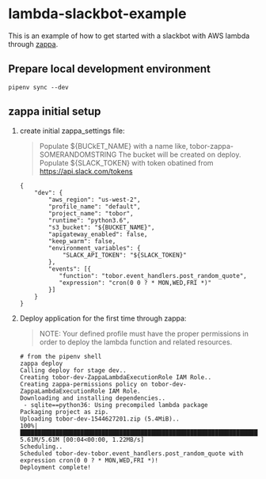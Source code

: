 # lambda-slackbot-example

This is an example of how to get started with a slackbot with AWS lambda through [zappa](https://github.com/Miserlou/Zappa).

## Prepare local development environment

```
pipenv sync --dev
```

## zappa initial setup

1. create initial zappa_settings file:

    > Populate ${BUCkET_NAME} with a name like, tobor-zappa-SOMERANDOMSTRING 
    > The bucket will be created on deploy.
    > Populate ${SLACK_TOKEN} with token obatined from https://api.slack.com/tokens

    ```
    {
        "dev": {
            "aws_region": "us-west-2",
            "profile_name": "default",
            "project_name": "tobor",
            "runtime": "python3.6",
            "s3_bucket": "${BUCKET_NAME}",
            "apigateway_enabled": false,
            "keep_warm": false,
            "environment_variables": {
                "SLACK_API_TOKEN": "${SLACK_TOKEN}"
            },
            "events": [{
               "function": "tobor.event_handlers.post_random_quote",
               "expression": "cron(0 0 ? * MON,WED,FRI *)"
            }]
        }
    }
    
    ```
    
2. Deploy application for the first time through zappa:

    > NOTE: Your defined profile must have the proper permissions in order to deploy the lambda function and related resources.
    
    ```
    # from the pipenv shell
    zappa deploy
    Calling deploy for stage dev..
    Creating tobor-dev-ZappaLambdaExecutionRole IAM Role..
    Creating zappa-permissions policy on tobor-dev-ZappaLambdaExecutionRole IAM Role.
    Downloading and installing dependencies..
     - sqlite==python36: Using precompiled lambda package
    Packaging project as zip.
    Uploading tobor-dev-1544627201.zip (5.4MiB)..
    100%|████████████████████████████████████████████████████████████████████████████████████████| 5.61M/5.61M [00:04<00:00, 1.22MB/s]
    Scheduling..
    Scheduled tobor-dev-tobor.event_handlers.post_random_quote with expression cron(0 0 ? * MON,WED,FRI *)!
    Deployment complete!
    ```


